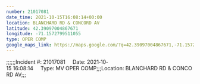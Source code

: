 ```yaml
---
number: 21017081
date_time: 2021-10-15T16:08:14+00:00
location: BLANCHARD RD & CONCORD AV
latitude: 42.39097004867671
longitude: -71.1572799511055
type: OPER COMP
google_maps_link: https://maps.google.com/?q=42.39097004867671,-71.1572799511055
---
```


;;;;;;Incident #: 21017081     Date: 2021‐10‐15 16:08:14     Type: MV OPER COMP;;;Location: BLANCHARD RD & CONCORD AV;;;
